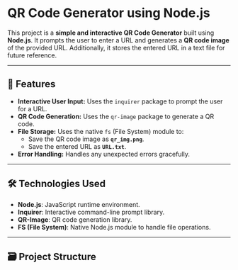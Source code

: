 # QR Code Generator using Node.js

This project is a **simple and interactive QR Code Generator** built using **Node.js**. It prompts the user to enter a URL and generates a **QR code image** of the provided URL. Additionally, it stores the entered URL in a text file for future reference.

---

## 🚀 Features

- **Interactive User Input:** Uses the `inquirer` package to prompt the user for a URL.  
- **QR Code Generation:** Uses the `qr-image` package to generate a QR code.  
- **File Storage:** Uses the native `fs` (File System) module to:
  - Save the QR code image as **`qr_img.png`**.
  - Save the entered URL as **`URL.txt`**.  
- **Error Handling:** Handles any unexpected errors gracefully.  

---

## 🛠️ Technologies Used

- **Node.js**: JavaScript runtime environment.  
- **Inquirer**: Interactive command-line prompt library.  
- **QR-Image**: QR code generation library.  
- **FS (File System)**: Native Node.js module to handle file operations.  

---

## 🗃️ Project Structure

